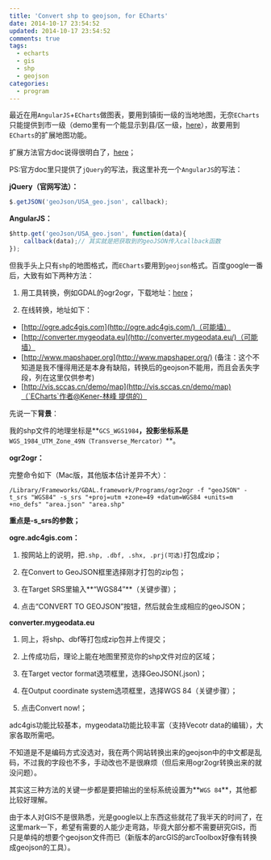 ```yaml
---
title: 'Convert shp to geojson, for ECharts'
date: 2014-10-17 23:54:52
updated: 2014-10-17 23:54:52
comments: true
tags:
  - echarts
  - gis
  - shp
  - geojson
categories:
  - program
---
```


最近在用`AngularJS`+`ECharts`做图表，要用到镇街一级的当地地图，无奈`ECharts`只能提供到市一级（demo里有一个能显示到县/区一级，[here](http://echarts.baidu.com/echarts2/doc/example/map20.html)），故要用到`ECharts`的扩展地图功能。

<!-- more -->

扩展方法官方doc说得很明白了，[here](http://echarts.baidu.com/doc/doc.html#附录地图扩展)；

PS:官方doc里只提供了`jQuery`的写法，我这里补充一个`AngularJS`的写法：

**jQuery（官网写法）：**

```javascript
$.getJSON('geoJson/USA_geo.json', callback);
```

**AngularJS：**

```javascript
$http.get('geoJson/USA_geo.json', function(data){
    callback(data);// 其实就是把获取到的geoJSON传入callback函数
});
```

但我手头上只有`shp`的地图格式，而`ECharts`要用到`geojson`格式。百度google一番后，大致有如下两种方法：

1. 用工具转换，例如GDAL的ogr2ogr，下载地址：[here](http://trac.osgeo.org/gdal/wiki/DownloadingGdalBinaries)；

2. 在线转换，地址如下：

+ [http://ogre.adc4gis.com](http://ogre.adc4gis.com/)（可能墙）
+ [http://converter.mygeodata.eu](http://converter.mygeodata.eu/)（可能墙）
+ [http://www.mapshaper.org](http://www.mapshaper.org/) (备注：这个不知道是我不懂得用还是本身有缺陷，转换后的geojson不能用，而且会丢失字段，列在这里仅供参考)
+ [http://vis.sccas.cn/demo/map](http://vis.sccas.cn/demo/map)（`ECharts`作者@Kener-林峰 提供的）

先说一下**背景**：

我的shp文件的地理坐标是**`GCS_WGS1984`**，投影坐标系是**`WGS_1984_UTM_Zone_49N（Transverse_Mercator）`**。

**ogr2ogr：**

完整命令如下（Mac版，其他版本估计差异不大）：

```shell
/Library/Frameworks/GDAL.framework/Programs/ogr2ogr -f "geoJSON" -t_srs "WGS84" -s_srs "+proj=utm +zone=49 +datum=WGS84 +units=m +no_defs" "area.json" "area.shp"
```

**重点是-s_srs的参数；**

**ogre.adc4gis.com：**

1. 按网站上的说明，把`.shp, .dbf, .shx, .prj(可选)`打包成zip；

2. 在Convert to GeoJSON框里选择刚才打包的zip包；

3. 在Target SRS里输入**“WGS84”**（关键步骤）；

4. 点击“CONVERT TO GEOJSON”按钮，然后就会生成相应的geoJSON；


**converter.mygeodata.eu**

1. 同上，将shp、dbf等打包成zip包并上传提交；

2. 上传成功后，理论上能在地图里预览你的shp文件对应的区域；

3. 在Target vector format选项框里，选择GeoJSON(.json)；

4. 在Output coordinate system选项框里，选择WGS 84（关键步骤）；

5. 点击Convert now!；


adc4gis功能比较基本，mygeodata功能比较丰富（支持Vecotr data的编辑），大家各取所需吧。


不知道是不是编码方式没选对，我在两个网站转换出来的geojson中的中文都是乱码，不过我的字段也不多，手动改也不是很麻烦（但后来用ogr2ogr转换出来的就没问题）。

其实这三种方法的关键一步都是要把输出的坐标系统设置为**`WGS 84`**，其他都比较好理解。

由于本人对GIS不是很熟悉，光是google以上东西这些就花了我半天的时间了，在这里mark一下，希望有需要的人能少走弯路，毕竟大部分都不需要研究GIS，而只是单纯的想要个geojson文件而已（新版本的arcGIS的arcToolbox好像有转换成geojson的工具）。
